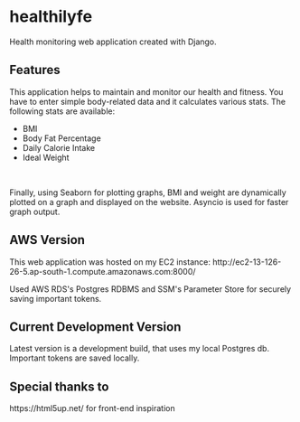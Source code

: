 <h1>healthilyfe</h1
<p>Health monitoring web application created with Django.</p>

<h2>Features</h2> 
<p>This application helps to maintain and monitor our health and fitness. You have to enter simple body-related data and it calculates various stats. The following stats are available:</p>
<ul>
<li>BMI</li>
<li>Body Fat Percentage</li>
<li>Daily Calorie Intake</li>
<li>Ideal Weight</li>
</ul>
<br>
<p>Finally, using Seaborn for plotting graphs, BMI and weight are dynamically plotted on a graph and displayed on the website. Asyncio is used for faster graph output. </p>

<h2>AWS Version</h2>
<p>This web application was hosted on my EC2 instance: http://ec2-13-126-26-5.ap-south-1.compute.amazonaws.com:8000/</p>
<p>Used AWS RDS's Postgres RDBMS and SSM's Parameter Store for securely saving important tokens.</p>

<h2>Current Development Version</h2>
<p>Latest version is a development build, that uses my local Postgres db. Important tokens are saved locally. </p>

<h2>Special thanks to</h2>
<p>https://html5up.net/ for front-end inspiration</p>
